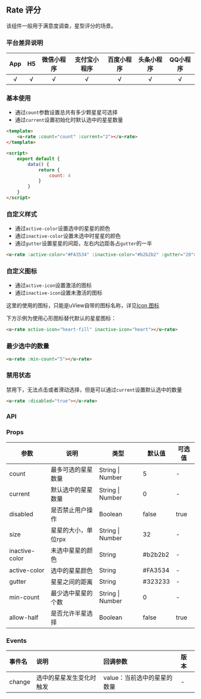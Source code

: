 ## Rate 评分

<demo-model url="/pages/componentsB/rate/index"></demo-model>


该组件一般用于满意度调查，星型评分的场景。

### 平台差异说明

|App|H5|微信小程序|支付宝小程序|百度小程序|头条小程序|QQ小程序|
|:-:|:-:|:-:|:-:|:-:|:-:|:-:|
|√|√|√|√|√|√|√|

### 基本使用

- 通过`count`参数设置总共有多少颗星星可选择
- 通过`current`设置初始化时默认选中的星星数量

```html
<template>
	<u-rate :count="count" :current="2"></u-rate>
</template>

<script>
	export default {
		data() {
			return {
				count: 4
			}
		}
	}
</script>
```

### 自定义样式

- 通过`active-color`设置选中的星星的颜色
- 通过`inactive-color`设置未选中时星星的颜色
- 通过`gutter`设置星星的间距，左右内边距各占`gutter`的一半

```html
<u-rate :active-color="#FA3534" :inactive-color="#b2b2b2" :gutter="20"></u-rate>
```

### 自定义图标

- 通过`active-icon`设置激活的图标
- 通过`inactive-icon`设置未激活的图标

这里的使用的图标，只能是uView自带的图标名称，详见[Icon 图标](/components/icon.html)  

下方示例为使用心形图标替代默认的星星图标：

```html
<u-rate active-icon="heart-fill" inactive-icon="heart"></u-rate>
```

### 最少选中的数量

```html
<u-rate :min-count="5"></u-rate>
```

### 禁用状态

禁用下，无法点击或者滑动选择，但是可以通过`current`设置默认选中的数量

```html
<u-rate :disabled="true"></u-rate>
```

### API

### Props

| 参数          | 说明            | 类型            | 默认值             |  可选值   |
|-------------  |---------------- |---------------|------------------ |-------- |
| count | 最多可选的星星数量 | String \| Number | 5 | - |
| current | 默认选中的星星数量  | String \| Number | 0 | - |
| disabled | 是否禁止用户操作 | Boolean | false | true |
| size | 星星的大小，单位rpx | String \| Number | 32 | - |
| inactive-color | 未选中星星的颜色 | String | #b2b2b2 | - |
| active-color | 选中的星星颜色 | String | #FA3534 | - |
| gutter | 星星之间的距离 | String | #323233 | - |
| min-count | 最少选中星星的个数 | String \| Number | 0 | - |
| allow-half | 是否允许半星选择 | Boolean | false | true |

### Events

| 事件名 | 说明 | 回调参数 | 版本 |
| :- | :- | :- | :- |
| change | 选中的星星发生变化时触发 | value：当前选中的星星的数量 | - |
